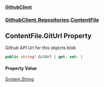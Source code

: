#### [GithubClient](index.md 'index')
### [GithubClient.Repositories](GithubClient.Repositories.md 'GithubClient.Repositories').[ContentFile](GithubClient.Repositories.ContentFile.md 'GithubClient.Repositories.ContentFile')

## ContentFile.GitUrl Property

Github API Url for this objects blob

```csharp
public string? GitUrl { get; set; }
```

#### Property Value
[System.String](https://docs.microsoft.com/en-us/dotnet/api/System.String 'System.String')